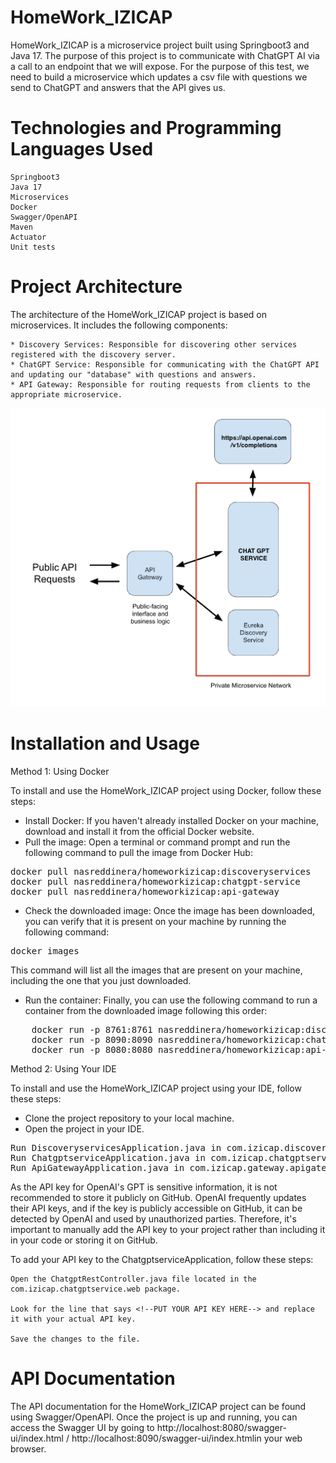# HomeWork_IZICAP

HomeWork_IZICAP is a microservice project built using Springboot3 and Java 17. The purpose of this project is to communicate with ChatGPT AI via a call to an endpoint that we will expose. For the purpose of this test, we need to build a microservice which updates a csv file with questions we send to ChatGPT and answers that the API gives us.

# Technologies and Programming Languages Used

    Springboot3
    Java 17
    Microservices
    Docker
    Swagger/OpenAPI
    Maven
    Actuator
    Unit tests

# Project Architecture

The architecture of the HomeWork_IZICAP project is based on microservices. It includes the following components:

    * Discovery Services: Responsible for discovering other services registered with the discovery server.
    * ChatGPT Service: Responsible for communicating with the ChatGPT API and updating our "database" with questions and answers.
    * API Gateway: Responsible for routing requests from clients to the appropriate microservice.

![Example image](1.png)

# Installation and Usage

Method 1: Using Docker

To install and use the HomeWork_IZICAP project using Docker, follow these steps:

* Install Docker: If you haven't already installed Docker on your machine, download and install it from the official Docker website.
* Pull the image: Open a terminal or command prompt and run the following command to pull the image from Docker Hub:

   
<pre>
docker pull nasreddinera/homeworkizicap:discoveryservices
docker pull nasreddinera/homeworkizicap:chatgpt-service
docker pull nasreddinera/homeworkizicap:api-gateway
</pre>

* Check the downloaded image: Once the image has been downloaded, you can verify that it is present on your machine by running the following command:

<pre>
docker images
</pre>

This command will list all the images that are present on your machine, including the one that you just downloaded.
* Run the container: Finally, you can use the following command to run a container from the downloaded image following this order:
<pre>
    docker run -p 8761:8761 nasreddinera/homeworkizicap:discoveryservices
    docker run -p 8090:8090 nasreddinera/homeworkizicap:chatgpt-service
    docker run -p 8080:8080 nasreddinera/homeworkizicap:api-gateway
</pre>

Method 2: Using Your IDE

To install and use the HomeWork_IZICAP project using your IDE, follow these steps:

* Clone the project repository to your local machine.
* Open the project in your IDE.
    
<pre>
Run DiscoveryservicesApplication.java in com.izicap.discoveryservices.discoveryservices package.
Run ChatgptserviceApplication.java in com.izicap.chatgptservice package.
Run ApiGatewayApplication.java in com.izicap.gateway.apigateway package.
</pre>

As the API key for OpenAI's GPT is sensitive information, it is not recommended to store it publicly on GitHub. OpenAI frequently updates their API keys, and if the key is publicly accessible on GitHub, it can be detected by OpenAI and used by unauthorized parties. Therefore, it's important to manually add the API key to your project rather than including it in your code or storing it on GitHub.

To add your API key to the ChatgptserviceApplication, follow these steps:

    Open the ChatgptRestController.java file located in the com.izicap.chatgptservice.web package.

    Look for the line that says <!--PUT YOUR API KEY HERE--> and replace it with your actual API key.

    Save the changes to the file.
    
# API Documentation

The API documentation for the HomeWork_IZICAP project can be found using Swagger/OpenAPI. Once the project is up and running, you can access the Swagger UI by going to http://localhost:8080/swagger-ui/index.html / http://localhost:8090/swagger-ui/index.htmlin your web browser.
